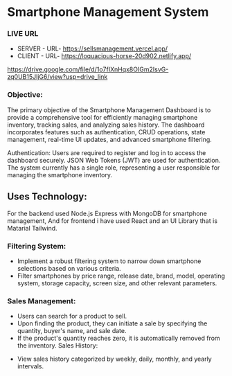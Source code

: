 # Smartphone Management System

### LIVE URL

- SERVER - URL- https://sellsmanagement.vercel.app/
- CLIENT - URL- https://loquacious-horse-20d902.netlify.app/

https://drive.google.com/file/d/1o7fIXnHqx8OIGm2IsvG-zq0UB15JljG6/view?usp=drive_link

### Objective:

The primary objective of the Smartphone Management Dashboard is to provide a comprehensive tool for efficiently managing smartphone inventory, tracking sales, and analyzing sales history. The dashboard incorporates features such as authentication, CRUD operations, state management, real-time UI updates, and advanced smartphone filtering.

Authentication:
Users are required to register and log in to access the dashboard securely. JSON Web Tokens (JWT) are used for authentication. The system currently has a single role, representing a user responsible for managing the smartphone inventory.

## Uses Technology:

For the backend used Node.js Express with MongoDB for smartphone management, And for frontend i have used React and an UI Library that is Matarial Tailwind.

### Filtering System:

- Implement a robust filtering system to narrow down smartphone selections based on various criteria.
- Filter smartphones by price range, release date, brand, model, operating system, storage capacity, screen size, and other relevant parameters.

### Sales Management:

- Users can search for a product to sell.
- Upon finding the product, they can initiate a sale by specifying the quantity, buyer's name, and sale date.
- If the product's quantity reaches zero, it is automatically removed from the inventory.
  Sales History:

* View sales history categorized by weekly, daily, monthly, and yearly intervals.
